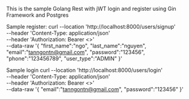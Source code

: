 This is the sample Golang Rest with jWT login and register using Gin Framework and Postgres

Sample register:
curl --location 'http://localhost:8000/users/signup' \
--header 'Content-Type: application/json' \
--header 'Authorization: Bearer <<JWT>>' \
--data-raw '{
    "first_name":"ngo",
    "last_name":"nguyen",
    "email":"tanngontn@gmail.com",
    "password":"123456",
    "phone":"123456789",
    "user_type":"ADMIN"
}'

Sample login
curl --location 'http://localhost:8000/users/login' \
--header 'Content-Type: application/json' \
--header 'Authorization: Bearer <<JWT>>' \
--data-raw '{
    "email":"tanngontn@gmail.com",
    "password":"123456"
}'
